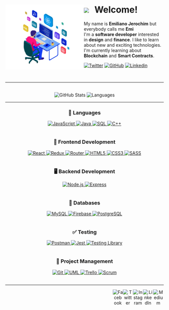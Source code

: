 <body>
<div class="header">
  <a href="https://emijerochim.com/" target="_blank">
      <img align="left" alt="Laptop" width="250px" src="/img.png"/>
  </a>
  
  <div align="left">
  <h1><img src="https://user-images.githubusercontent.com/5679180/79618120-0daffb80-80be-11ea-819e-d2b0fa904d07.gif" width="27px" style="display:inline-block"> Welcome!</h1>
  <p>
      My name is <strong>Emiliano Jerochim</strong> but everybody calls me <strong>Emi</strong>
      <br>
      I'm a <strong>software developer</strong> interested in <strong>design</strong> and <strong>finance</strong>. I like to learn about new and exciting technologies. I'm currently learning about <strong>Blockchain</strong> and <strong>Smart Contracts</strong>.
  </p>
  
  [![Twitter](https://img.shields.io/twitter/follow/emijerochim?style=social)](https://twitter.com/emijerochim)
  [![GitHub](https://img.shields.io/github/followers/emijerochim?label=follow&style=social)](https://github.com/emijerochim)
  [![Linkedin](https://img.shields.io/badge/-Emi_Jerochim-blue?style=flat-square&logo=Linkedin&logoColor=white&link=https://www.linkedin.com/in/emijerochim/)](https://www.linkedin.com/in/emijerochim/)
</div>
  
</div>
<br>

<hr>

<div class="git-stats" align="center">
<br>
  <img alt="GitHub Stats" height="180px" src="https://github-readme-stats.vercel.app/api?username=emijerochim&show_icons=true&hide=stars,issues&theme=react&line_height=27&count_private=true"/>
  <img alt="Languages" height="180px" src="https://github-readme-stats.vercel.app/api/top-langs/?username=emijerochim&langs_count=3&theme=react"/>
</div>

<hr>

<div class="skill-wrap">
    <div class="skill-set" align="center">
        <h3 align="center">💬 Languages</h3>
        <a href="https://developer.mozilla.org/en-US/docs/Web/JavaScript" title="JavaScript">
            <img src="https://github.com/tomchen/stack-icons/blob/master/logos/javascript.svg" alt="JavaScript" width="42px" height="42px">
        </a>
        <a href="https://www.java.com/" title="Java">
            <img src="https://github.com/tomchen/stack-icons/blob/master/logos/java.svg" alt="Java" width="42px" height="42px">
        </a>
        <a href='https://svgshare.com/s/WMK'>
            <img src='https://svgshare.com/i/WMK.svg' alt="SQL" width="42px"height="42px" />
        </a>
        <a href='' title="C++">
            <img src="https://github.com/get-icon/geticon/blob/master/icons/c-plusplus.svg" alt="C++" width="42px" height="42px">
        </a>
        <br>
        <br>
    </div>
    <div class="skill-set" align="center">
        <h3 align="center">📱 Frontend Development</h3>
        <a href="https://reactjs.org/" title="React">
            <img src="https://github.com/tomchen/stack-icons/blob/master/logos/react.svg" alt="React" width="42px" height="42px">
        </a>
        <a href="https://redux.js.org/" title="Redux">
            <img src="https://github.com/tomchen/stack-icons/blob/master/logos/redux.svg" alt="Redux" width="42px" height="42px">
        </a>
        <a href="https://reactrouter.com/" title="Router">
            <img src="https://github.com/tomchen/stack-icons/blob/master/logos/react-router.svg" alt="Router" width="42px" height="42px">
        </a>
        <a href="https://www.w3.org/TR/html5/" title="HTML5">
            <img src="https://github.com/tomchen/stack-icons/blob/master/logos/html-5.svg" alt="HTML5"  width="42px" height="42px">
        </a>
        <a href="https://www.w3.org/TR/CSS/" title="CSS3">
            <img src="https://github.com/tomchen/stack-icons/blob/master/logos/css-3.svg" alt="CSS3" width="42px" height="42px">
        </a>
        <a href="https://sass-lang.com/" title="SASS">
            <img src="https://github.com/tomchen/stack-icons/blob/master/logos/sass.svg" alt="SASS" width="42px" height="42px">
        </a>
        <br>
        <br>
    </div>
    <div class="skill-set" align="center">
        <h3 align="center">🖥️ Backend Development</h3>
        <a href="https://nodejs.org/" title="Node.js">
            <img src="https://github.com/tomchen/stack-icons/blob/master/logos/nodejs-icon.svg" alt="Node.js" width="42px" height="42px">
        </a>
        <a href="https://expressjs.com/" title="Express">
           <img src="https://github.com/tomchen/stack-icons/blob/master/logos/express.svg" alt="Express" width="144" height="42px">
        </a>
        <br>
        <br>
    </div>
    <div class="skill-set" align="center">
        <h3 align="center">💾 Databases</h3>
        <a href="https://dev.mysql.com/" title="MySQL">
            <img src="https://github.com/tomchen/stack-icons/blob/master/logos/mysql.svg" alt="MySQL" width="42px" height="42px">
        </a>
        <a href="https://firebase.google.com/" title="Firebase">
            <img src="https://github.com/get-icon/geticon/blob/master/icons/firebase.svg" alt="Firebase" width="42px" height="42px">
        </a>
        <a href="https://www.postgresql.org/" title="PostgreSQL">
            <img src="https://github.com/tomchen/stack-icons/blob/master/logos/postgresql.svg" alt="PostgreSQL" width="42px" height="42px">
        </a>
        <br>
        <br>
    </div>
    <!-- 
    <div class="skill-set" align="center">
        <h3 align="center">📦 Deploy</h3>
        <a href="https://aws.amazon.com/" title="AWS">
            <img src="https://github.com/get-icon/geticon/blob/master/icons/aws.svg" alt="AWS" width="42px" height="42px">
        </a>
        <a href="https://www.digitalocean.com/" title="DigitalOcean">
            <img src="https://github.com/get-icon/geticon/blob/master/icons/digital-ocean.svg" alt="DigitalOcean" width="42px" height="42px">
        </a>
        <a href="https://cloud.google.com/" title="Google Cloud">
            <img src="https://github.com/get-icon/geticon/blob/master/icons/google-cloud.svg" alt="Google" width="42px" height="42px">
        </a>
        <a href="https://webpack.js.org/" title="Webpack">
            <img src="https://github.com/get-icon/geticon/blob/master/icons/webpack.svg" alt="Webpack" width="42px" height="42px">
        </a>
        <a href="https://www.docker.com" title="Docker">
            <img src="https://github.com/get-icon/geticon/blob/master/icons/docker-icon.svg" alt="Docker" width="42px" height="42px">
        </a>
        <a href="https://redis.io/" title="Redis">
            <img src="https://github.com/get-icon/geticon/blob/master/icons/redis.svg" alt="Redis" width="42px" height="42px">
        </a>
        <br>
        <br>
    -->
    <div class="skill-set" align="center">
        <h3 align="center">✅ Testing</h3>
        <a href="https://www.postman.com/" title="Postman">
            <img src="https://github.com/get-icon/geticon/blob/master/icons/postman.svg" alt="Postman" width="42px" height="42px">
         </a>
        <a href="https://jestjs.io/" title="Jest">
            <img src="https://github.com/get-icon/geticon/blob/master/icons/jest.svg" alt="Jest" width="60px" height="42px">
        </a>
        <a href="https://testing-library.com/" title="Testing Library">
            <img src="https://testing-library.com/img/octopus-64x64.png" alt="Testing Library" width="42px" height="42px">
        </a>
        <br>
        <br>
    </div>
    <div class="skill-set" align="center">
        <h3 align="center">👥 Project Management</h3>
        <a href="https://git-scm.com/" title="Git">
          <img src="https://github.com/tomchen/stack-icons/blob/master/logos/git-icon.svg" alt="Git" width="42px" height="42px">
        </a>
        <a href="https://www.uml.org/" title="UML">
        <img src="https://svgshare.com/i/WQG.svg" alt="UML" width="42px" height="42px">
        </a>
        <a href="https://trello.com/" title="Trello">
            <img src="https://image.flaticon.com/icons/png/512/1313/1313644.png" alt="Trello" width="42px" height="42px">
        </a>
        <a href="https://www.scrum.org/" title="Scrum">
            <img src="https://www.pinclipart.com/picdir/big/295-2956983_scrum-comments-clipart.png" alt="Scrum" width="54px" height="50px">
        </a>
        <br>
        <br>
    </div>
</div>

<hr>

<div class="footer" align="center">
    <a href="https://medium.com/@emijerochim" target="_blank">
        <img align="right" alt="Medium" width="34px" src="https://github.com/tomchen/stack-icons/blob/master/logos/medium.svg"/>
    </a>
    <a href="https://www.linkedin.com/in/emijerochim/" target="_blank">
        <img align="right" alt="LinkedIn" width="32px" src="https://cdn1.iconfinder.com/data/icons/logotypes/32/square-linkedin-512.png"/>
    </a>
    <a href="https://www.instagram.com/emijerochim/" target="_blank">
        <img align="right" alt="Instagram" width="32px" src="https://cdn2.iconfinder.com/data/icons/social-media-2285/512/1_Instagram_colored_svg_1-512.png"/>
    </a>
    <a href="https://www.twitter.com/emijerochim/" target="_blank">
        <img align="right" alt="Twitter" width="32px" src="https://cdn2.iconfinder.com/data/icons/social-media-2285/512/1_Twitter3_colored_svg-512.png"/>
    </a>
    <a href="https://www.facebook.com/emijerochim/" target="_blank">
        <img align="right" alt="Facebook" width="32px" src="https://cdn1.iconfinder.com/data/icons/social-media-2285/512/Colored_Facebook3_svg-512.png"/>
    </a>
</div>
</body>
